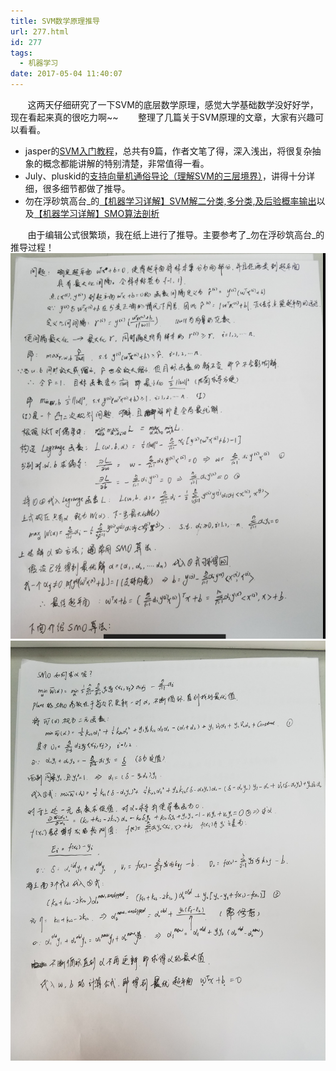 ```yaml
---
title: SVM数学原理推导
url: 277.html
id: 277
tags:
  - 机器学习
date: 2017-05-04 11:40:07
---
```


&#160; &#160; &#160; &#160;这两天仔细研究了一下SVM的底层数学原理，感觉大学基础数学没好好学，现在看起来真的很吃力啊~~ 
&#160; &#160; &#160; &#160;整理了几篇关于SVM原理的文章，大家有兴趣可以看看。
- jasper的[SVM入门教程](http://www.blogjava.net/zhenandaci/category/31868.html)，总共有9篇，作者文笔了得，深入浅出，将很复杂抽象的概念都能讲解的特别清楚，非常值得一看。
- July、pluskid的[支持向量机通俗导论（理解SVM的三层境界）](http://www.cnblogs.com/v-July-v/archive/2012/06/01/2539022.html)，讲得十分详细，很多细节都做了推导。 
- 勿在浮砂筑高台_的[【机器学习详解】SVM解二分类,多分类,及后验概率输出](http://blog.csdn.net/luoshixian099/article/details/51073885)以及[【机器学习详解】SMO算法剖析](http://blog.csdn.net/luoshixian099/article/details/51227754)

&#160; &#160; &#160; &#160;由于编辑公式很繁琐，我在纸上进行了推导。主要参考了_勿在浮砂筑高台_的推导过程！ ![](svm-principle/SVM1.png) ![](svm-principle/smo2.jpg)